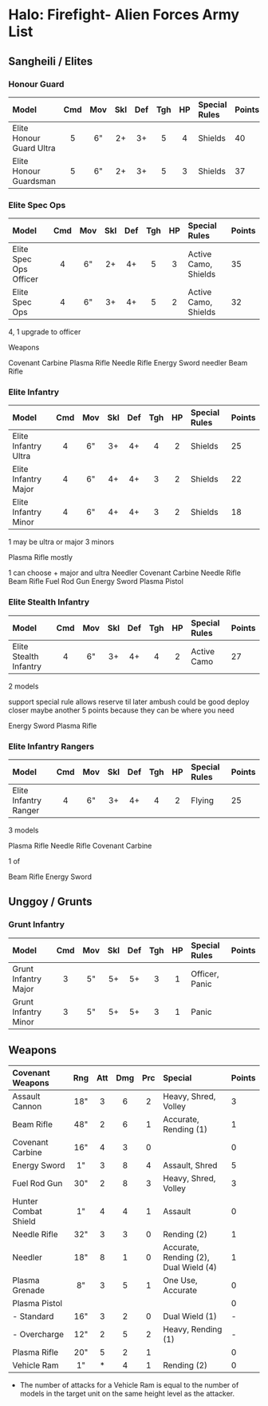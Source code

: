 # Halo: Firefight- Alien Forces Army List

## Sangheili / Elites

### Honour Guard

| Model                    | Cmd | Mov | Skl | Def | Tgh | HP  | Special Rules        | Points |
| :----------------------- | :-: | :-: | :-: | :-: | :-: | :-: | :------------------- | :----- |
| Elite Honour Guard Ultra |  5  |  6" |  2+ |  3+ |  5  |  4  | Shields              | 40     |
| Elite Honour Guardsman   |  5  |  6" |  2+ |  3+ |  5  |  3  | Shields              | 37     |

### Elite Spec Ops

| Model                    | Cmd | Mov | Skl | Def | Tgh | HP  | Special Rules        | Points |
| :----------------------- | :-: | :-: | :-: | :-: | :-: | :-: | :------------------- | :----- |
| Elite Spec Ops Officer   |  4  |  6" |  2+ |  4+ |  5  |  3  | Active Camo, Shields | 35     |
| Elite Spec Ops           |  4  |  6" |  3+ |  4+ |  5  |  2  | Active Camo, Shields | 32     |

4, 1 upgrade to officer 

Weapons

Covenant Carbine
Plasma Rifle
Needle Rifle
Energy Sword
needler
Beam Rifle

### Elite Infantry

| Model                    | Cmd | Mov | Skl | Def | Tgh | HP  | Special Rules     | Points |
| :----------------------- | :-: | :-: | :-: | :-: | :-: | :-: | :---------------- | :----- |
| Elite Infantry Ultra     |  4  |  6" |  3+ |  4+ |  4  |  2  | Shields           | 25     | 
| Elite Infantry Major     |  4  |  6" |  4+ |  4+ |  3  |  2  | Shields           | 22     |
| Elite Infantry Minor     |  4  |  6" |  4+ |  4+ |  3  |  2  | Shields           | 18     |

1 may be ultra or major
3 minors

Plasma Rifle mostly

1 can choose + major and ultra
Needler 
Covenant Carbine
Needle Rifle
Beam Rifle
Fuel Rod Gun
Energy Sword
Plasma Pistol

### Elite Stealth Infantry 

| Model                    | Cmd | Mov | Skl | Def | Tgh | HP  | Special Rules     | Points |
| :----------------------- | :-: | :-: | :-: | :-: | :-: | :-: | :---------------- | :----- |
| Elite Stealth Infantry   |  4  |  6" |  3+ |  4+ |  4  |  2  | Active Camo       | 27     |

2 models

support special rule allows reserve til later
ambush could be good deploy closer maybe another 5 points because they can be where you need

Energy Sword
Plasma Rifle

### Elite Infantry Rangers

| Model                    | Cmd | Mov | Skl | Def | Tgh | HP  | Special Rules     | Points |
| :----------------------- | :-: | :-: | :-: | :-: | :-: | :-: | :---------------- | :----- |
| Elite Infantry Ranger    |  4  |  6" |  3+ |  4+ |  4  |  2  | Flying            | 25     |

3 models

Plasma Rifle
Needle Rifle
Covenant Carbine

1 of

Beam Rifle
Energy Sword

## Unggoy / Grunts

### Grunt Infantry

| Model                    | Cmd | Mov | Skl | Def | Tgh | HP  | Special Rules     | Points |
| :----------------------- | :-: | :-: | :-: | :-: | :-: | :-: | :---------------- | :----- |
| Grunt Infantry Major     |  3  |  5" |  5+ |  5+ |  3  |  1  | Officer, Panic    |        |
| Grunt Infantry Minor     |  3  |  5" |  5+ |  5+ |  3  |  1  | Panic             |        |

## Weapons

| Covenant Weapons     | Rng | Att | Dmg | Prc | Special                               | Points |
| :------------------- | :-: | :-: | :-: | :-: | :------------------------------------ | :----- |
| Assault Cannon       | 18" |  3  |  6  |  2  | Heavy, Shred, Volley                  | 3      |
| Beam Rifle           | 48" |  2  |  6  |  1  | Accurate, Rending (1)                 | 1      |
| Covenant Carbine     | 16" |  4  |  3  |  0  |                                       | 0      |
| Energy Sword         | 1"  |  3  |  8  |  4  | Assault, Shred                        | 5      |
| Fuel Rod Gun         | 30" |  2  |  8  |  3  | Heavy, Shred, Volley                  | 3      |
| Hunter Combat Shield | 1"  |  4  |  4  |  1  | Assault                               | 0      |
| Needle Rifle         | 32" |  3  |  3  |  0  | Rending (2)                           | 1      |
| Needler              | 18" |  8  |  1  |  0  | Accurate, Rending (2), Dual Wield (4) | 1      |
| Plasma Grenade       | 8"  |  3  |  5  |  1  | One Use, Accurate                     | 0      |
| Plasma Pistol        |     |     |     |     |                                       | 0      |
| - Standard           | 16" |  3  |  2  |  0  | Dual Wield (1)                        | -      |
| - Overcharge         | 12" |  2  |  5  |  2  | Heavy, Rending (1)                    | -      |
| Plasma Rifle         | 20" |  5  |  2  |  1  |                                       | 0      |
| Vehicle Ram          | 1"  |  *  |  4  |  1  | Rending (2)                      | 0      |

* The number of attacks for a Vehicle Ram is equal to the number of models in the target unit on the same height level as the attacker.